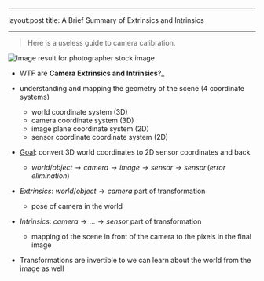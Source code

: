 
--- 
layout:post
title: A Brief Summary of Extrinsics and Intrinsics

---

 > Here is a useless guide to camera calibration.
 
 ![Image result for photographer stock image](https://c8.alamy.com/comp/GDB8H4/happy-one-indian-cameraman-photographer-camera-clicking-picture-photography-GDB8H4.jpg)
 - WTF are **Camera Extrinsics and Intrinsics**?_

  - understanding and mapping the geometry of the scene (4 coordinate systems)
    - world coordinate system (3D)
    - camera coordinate system (3D)
    - image plane coordinate system (2D)
    - sensor coordinate coordinate system (2D)

  - <u>Goal</u>: convert 3D world coordinates to 2D sensor coordinates and back
    - $world/object \rightarrow camera \rightarrow image \rightarrow sensor \rightarrow sensor\, (error\,elimination)$
  - *Extrinsics*: $world/object \rightarrow camera$ part of transformation
    - pose of camera in the world
  - *Intrinsics*: $camera \rightarrow\ldots\rightarrow sensor$ part of transformation
    - mapping of the scene in front of the camera to the pixels in the final image
  - Transformations are invertible to we can learn about the world from the image as well
